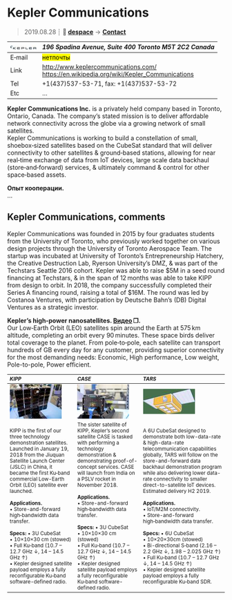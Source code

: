 # Kepler Communications
> 2019.08.28 ┊ **🚀 [despace](index.md)** → **[Contact](contact.md)**

|[![](f/contact/k/kepler_comms_logo1_thumb.jpg)](f/contact/k/kepler_comms_logo1.png)|*196 Spadina Avenue, Suite 400 Toronto M5T 2C2 Canada*|
|:--|:--|
|E‑mail| <mark>нетпочты</mark> |
|Link| <http://www.keplercommunications.com/><br> <https://en.wikipedia.org/wiki/Kepler_Communications> |
|Tel| +1(437)537-53-71, fax: +1(437)537-53-72 |
|Etc| … |

**Kepler Communications Inc.** is a privately held company based in Toronto, Ontario, Canada. The company’s stated mission is to deliver affordable network connectivity across the globe via a growing network of small satellites.  
Kepler Communications is working to build a constellation of small, shoebox‑sized satellites based on the CubeSat standard that will deliver connectivity to other satellites & ground‑based stations, allowing for near real‑time exchange of data from IoT devices, large scale data backhaul (store‑and‑forward) services, & ultimately command & control for other space‑based assets.

**Опыт кооперации.**  
…


<p style="page-break-after:always"> </p>

## Kepler Communications, comments

Kepler Communications was founded in 2015 by four graduates students from the University of Toronto, who previously worked together on various design projects through the University of Toronto Aerospace Team. The startup was incubated at University of Toronto’s Entrepreneurship Hatchery, the Creative Destruction Lab, Ryerson University’s DMZ, & was part of the Techstars Seattle 2016 cohort. Kepler was able to raise $5M in a seed round financing at Techstars, & in the span of 12 months was able to take KIPP from design to orbit. In 2018, the company successfully completed their Series A financing round, raising a total of $16M. The round was led by Costanoa Ventures, with participation by Deutsche Bahn’s (DB) Digital Ventures as a strategic investor.

**Kepler’s high‑power nanosatellites. [Видео](f/contact/k/kepler_comms_video1.mp4) ❐.**  
Our Low‑Earth Orbit (LEO) satellites spin around the Earth at 575 km altitude, completing an orbit every 90 minutes. These space birds deliver total coverage to the planet. From pole‑to‑pole, each satellite can transport hundreds of GB every day for any customer, providing superior connectivity for the most demanding needs: Economic, High performance, Low weight, Pole-to-pole, Power efficient.

<small>

|*KIPP*|*CASE*|*TARS*|
|:--|:--|:--|
| [![](f/contact/k/kepler_comms_pic1_thumb.jpg)](f/contact/k/kepler_comms_pic1.jpg) | [![](f/contact/k/kepler_comms_pic2_thumb.jpg)](f/contact/k/kepler_comms_pic2.jpg) | [![](f/contact/k/kepler_comms_pic3_thumb.jpg)](f/contact/k/kepler_comms_pic3.png) |
| KIPP is the first of our three technology demonstration satellites. Launched in January 19, 2018 from the Jiuquan Satellite Launch Center (JSLC) in China, it became the first Ku‑band commercial Low-Earth Orbit (LEO) satellite ever launched.<br><br> **Applications.**<br> • Store-and-forward high‑bandwidth data transfer.<br><br> **Specs:** • 3U CubeSat<br> • 10×10×30 cm (stowed)<br> • Full Ku‑band (10.7 – 12.7 GHz ↓, 14 – 14.5 GHz ↑)<br> • Kepler designed satellite payload employs a fully reconfigurable Ku‑band software-defined radio. | The sister satellite of KIPP, Kepler’s second satellite CASE is tasked with performing a technology demonstration & demonstrating proof-of-concept services. CASE will launch from India on a PSLV rocket in November 2018.<br><br> **Applications.**<br> • Store-and-forward high‑bandwidth data transfer.<br><br> **Specs:** • 3U CubeSat<br> •  10×10×30 cm (stowed)<br> • Full Ku‑band (10.7 – 12.7 GHz ↓, 14 – 14.5 GHz ↑)<br> • Kepler designed satellite payload employs a fully reconfigurable Ku‑band software-defined radio. | A 6U CubeSat designed to demonstrate both low-data-rate & high-data-rate telecommunication capabilities globally, TARS will follow on the store-and-forward data backhaul demonstration program while also delivering lower data-rate connectivity to smaller direct-to-satellite IoT devices. Estimated delivery H2 2019.<br><br> **Applications.**<br> • IoT/M2M connectivity.<br> • Store-and-forward high‑bandwidth data transfer.<br><br> **Specs:** • 6U CubeSat<br> • 10×20×30cm (stowed)<br> • Bi-directional S‑band (2.16 – 2.2 GHz ↓, 1.98 – 2.025 GHz ↑)<br> • Full Ku‑band (10.7 – 12.7 GHz ↓, 14 – 14.5 GHz ↑)<br> • Kepler designed satellite payload employs a fully reconfigurable Ku‑band SDR. |

</small>
